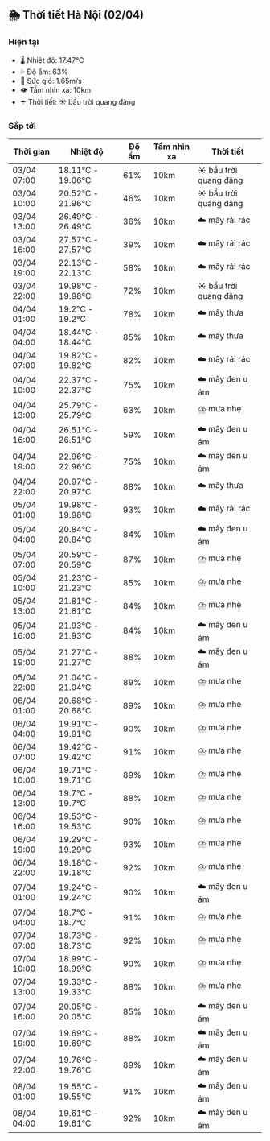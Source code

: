 ## 🌦️ Thời tiết Hà Nội (02/04)

### Hiện tại

- 🌡️ Nhiệt độ: 17.47℃
- 💦 Độ ẩm: 63%
- 💨 Sức gió: 1.65m/s
- 👁️ Tầm nhìn xa: 10km
- ☂️ Thời tiết: ☀️ bầu trời quang đãng

### Sắp tới

| Thời gian | Nhiệt độ | Độ ẩm | Tầm nhìn xa | Thời tiết |
| --- | --- | --- | --- | --- |
| 03/04 07:00 | 18.11℃ - 19.06℃ | 61% | 10km | ☀️ bầu trời quang đãng |
| 03/04 10:00 | 20.52℃ - 21.96℃ | 46% | 10km | ☀️ bầu trời quang đãng |
| 03/04 13:00 | 26.49℃ - 26.49℃ | 36% | 10km | ☁️ mây rải rác |
| 03/04 16:00 | 27.57℃ - 27.57℃ | 39% | 10km | ☁️ mây rải rác |
| 03/04 19:00 | 22.13℃ - 22.13℃ | 58% | 10km | ☁️ mây rải rác |
| 03/04 22:00 | 19.98℃ - 19.98℃ | 72% | 10km | ☀️ bầu trời quang đãng |
| 04/04 01:00 | 19.2℃ - 19.2℃ | 78% | 10km | ☁️ mây thưa |
| 04/04 04:00 | 18.44℃ - 18.44℃ | 85% | 10km | ☁️ mây thưa |
| 04/04 07:00 | 19.82℃ - 19.82℃ | 82% | 10km | ☁️ mây rải rác |
| 04/04 10:00 | 22.37℃ - 22.37℃ | 75% | 10km | ☁️ mây đen u ám |
| 04/04 13:00 | 25.79℃ - 25.79℃ | 63% | 10km | ⛈️ mưa nhẹ |
| 04/04 16:00 | 26.51℃ - 26.51℃ | 59% | 10km | ☁️ mây đen u ám |
| 04/04 19:00 | 22.96℃ - 22.96℃ | 75% | 10km | ☁️ mây đen u ám |
| 04/04 22:00 | 20.97℃ - 20.97℃ | 88% | 10km | ☁️ mây thưa |
| 05/04 01:00 | 19.98℃ - 19.98℃ | 93% | 10km | ☁️ mây rải rác |
| 05/04 04:00 | 20.84℃ - 20.84℃ | 84% | 10km | ☁️ mây đen u ám |
| 05/04 07:00 | 20.59℃ - 20.59℃ | 87% | 10km | ⛈️ mưa nhẹ |
| 05/04 10:00 | 21.23℃ - 21.23℃ | 85% | 10km | ⛈️ mưa nhẹ |
| 05/04 13:00 | 21.81℃ - 21.81℃ | 84% | 10km | ⛈️ mưa nhẹ |
| 05/04 16:00 | 21.93℃ - 21.93℃ | 84% | 10km | ☁️ mây đen u ám |
| 05/04 19:00 | 21.27℃ - 21.27℃ | 88% | 10km | ☁️ mây đen u ám |
| 05/04 22:00 | 21.04℃ - 21.04℃ | 89% | 10km | ⛈️ mưa nhẹ |
| 06/04 01:00 | 20.68℃ - 20.68℃ | 89% | 10km | ⛈️ mưa nhẹ |
| 06/04 04:00 | 19.91℃ - 19.91℃ | 90% | 10km | ⛈️ mưa nhẹ |
| 06/04 07:00 | 19.42℃ - 19.42℃ | 91% | 10km | ⛈️ mưa nhẹ |
| 06/04 10:00 | 19.71℃ - 19.71℃ | 89% | 10km | ⛈️ mưa nhẹ |
| 06/04 13:00 | 19.7℃ - 19.7℃ | 88% | 10km | ⛈️ mưa nhẹ |
| 06/04 16:00 | 19.53℃ - 19.53℃ | 90% | 10km | ⛈️ mưa nhẹ |
| 06/04 19:00 | 19.29℃ - 19.29℃ | 93% | 10km | ⛈️ mưa nhẹ |
| 06/04 22:00 | 19.18℃ - 19.18℃ | 92% | 10km | ⛈️ mưa nhẹ |
| 07/04 01:00 | 19.24℃ - 19.24℃ | 90% | 10km | ☁️ mây đen u ám |
| 07/04 04:00 | 18.7℃ - 18.7℃ | 91% | 10km | ⛈️ mưa nhẹ |
| 07/04 07:00 | 18.73℃ - 18.73℃ | 92% | 10km | ⛈️ mưa nhẹ |
| 07/04 10:00 | 18.99℃ - 18.99℃ | 90% | 10km | ⛈️ mưa nhẹ |
| 07/04 13:00 | 19.33℃ - 19.33℃ | 88% | 10km | ⛈️ mưa nhẹ |
| 07/04 16:00 | 20.05℃ - 20.05℃ | 85% | 10km | ☁️ mây đen u ám |
| 07/04 19:00 | 19.69℃ - 19.69℃ | 88% | 10km | ☁️ mây đen u ám |
| 07/04 22:00 | 19.76℃ - 19.76℃ | 89% | 10km | ☁️ mây đen u ám |
| 08/04 01:00 | 19.55℃ - 19.55℃ | 91% | 10km | ☁️ mây đen u ám |
| 08/04 04:00 | 19.61℃ - 19.61℃ | 92% | 10km | ☁️ mây đen u ám |
